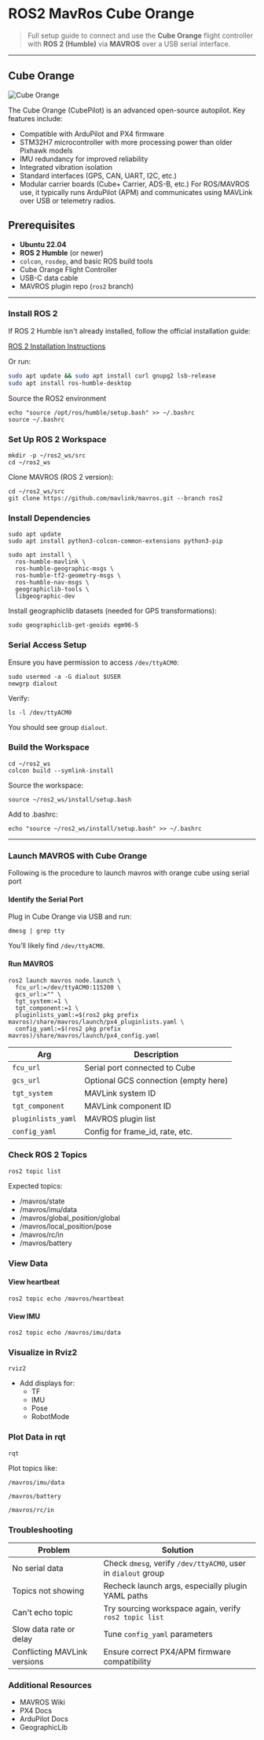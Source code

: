 # ROS2 MavRos Cube Orange

> Full setup guide to connect and use the **Cube Orange** flight controller with **ROS 2 (Humble)** via **MAVROS** over a USB serial interface.

---
## Cube Orange
![Cube Orange](https://github.com/syedmohiuddinzia/ros2_orangeCube/blob/main/pic/cube_orange.jpg)

The Cube Orange (CubePilot) is an advanced open-source autopilot. Key features include:
- Compatible with ArduPilot and PX4 firmware
- STM32H7 microcontroller with more processing power than older Pixhawk models
- IMU redundancy for improved reliability
- Integrated vibration isolation
- Standard interfaces (GPS, CAN, UART, I2C, etc.)
- Modular carrier boards (Cube+ Carrier, ADS-B, etc.)
For ROS/MAVROS use, it typically runs ArduPilot (APM) and communicates using MAVLink over USB or telemetry radios.

## Prerequisites

- **Ubuntu 22.04**
- **ROS 2 Humble** (or newer)
- `colcon`, `rosdep`, and basic ROS build tools
- Cube Orange Flight Controller
- USB-C data cable
- MAVROS plugin repo (`ros2` branch)

---
### Install ROS 2

If ROS 2 Humble isn't already installed, follow the official installation guide:

[ROS 2 Installation Instructions](https://docs.ros.org/en/humble/Installation/Ubuntu-Install-Debians.html)

Or run:

```bash
sudo apt update && sudo apt install curl gnupg2 lsb-release
sudo apt install ros-humble-desktop
```
Source the ROS2 environment
```
echo "source /opt/ros/humble/setup.bash" >> ~/.bashrc
source ~/.bashrc
```

### Set Up ROS 2 Workspace
```
mkdir -p ~/ros2_ws/src
cd ~/ros2_ws
```
Clone MAVROS (ROS 2 version):
```
cd ~/ros2_ws/src
git clone https://github.com/mavlink/mavros.git --branch ros2
```

### Install Dependencies
```
sudo apt update
sudo apt install python3-colcon-common-extensions python3-pip
```
```
sudo apt install \
  ros-humble-mavlink \
  ros-humble-geographic-msgs \
  ros-humble-tf2-geometry-msgs \
  ros-humble-nav-msgs \
  geographiclib-tools \
  libgeographic-dev
```
Install geographiclib datasets (needed for GPS transformations):
```
sudo geographiclib-get-geoids egm96-5
```

### Serial Access Setup
Ensure you have permission to access `/dev/ttyACM0`:
```
sudo usermod -a -G dialout $USER
newgrp dialout
```
Verify:
```
ls -l /dev/ttyACM0
```
You should see group `dialout`.

### Build the Workspace
```
cd ~/ros2_ws
colcon build --symlink-install
```
Source the workspace:
```
source ~/ros2_ws/install/setup.bash
```
Add to .bashrc:
```
echo "source ~/ros2_ws/install/setup.bash" >> ~/.bashrc
```

---
### Launch MAVROS with Cube Orange
Following is the procedure to launch mavros with orange cube using serial port

#### Identify the Serial Port
Plug in Cube Orange via USB and run:
```
dmesg | grep tty
```
You’ll likely find `/dev/ttyACM0`.

#### Run MAVROS
```
ros2 launch mavros node.launch \
  fcu_url:=/dev/ttyACM0:115200 \
  gcs_url:="" \
  tgt_system:=1 \
  tgt_component:=1 \
  pluginlists_yaml:=$(ros2 pkg prefix mavros)/share/mavros/launch/px4_pluginlists.yaml \
  config_yaml:=$(ros2 pkg prefix mavros)/share/mavros/launch/px4_config.yaml
```
| Arg                | Description                          |
| ------------------ | ------------------------------------ |
| `fcu_url`          | Serial port connected to Cube        |
| `gcs_url`          | Optional GCS connection (empty here) |
| `tgt_system`       | MAVLink system ID                    |
| `tgt_component`    | MAVLink component ID                 |
| `pluginlists_yaml` | MAVROS plugin list                   |
| `config_yaml`      | Config for frame\_id, rate, etc.     |

### Check ROS 2 Topics
```
ros2 topic list
```
Expected topics:
- /mavros/state
- /mavros/imu/data
- /mavros/global_position/global
- /mavros/local_position/pose
- /mavros/rc/in
- /mavros/battery

### View Data
#### View heartbeat
```
ros2 topic echo /mavros/heartbeat
```
#### View IMU
```
ros2 topic echo /mavros/imu/data
```
### Visualize in Rviz2
```
rviz2
```
- Add displays for:
  - TF
  - IMU
  - Pose
  - RobotMode

### Plot Data in rqt
```
rqt
```
Plot topics like:
```
/mavros/imu/data
```
```
/mavros/battery
```
```
/mavros/rc/in
```

### Troubleshooting
| Problem                      | Solution                                                      |
| ---------------------------- | ------------------------------------------------------------- |
| No serial data               | Check `dmesg`, verify `/dev/ttyACM0`, user in `dialout` group |
| Topics not showing           | Recheck launch args, especially plugin YAML paths             |
| Can't echo topic             | Try sourcing workspace again, verify `ros2 topic list`        |
| Slow data rate or delay      | Tune `config_yaml` parameters                                 |
| Conflicting MAVLink versions | Ensure correct PX4/APM firmware compatibility                 |

### Additional Resources
- MAVROS Wiki
- PX4 Docs
- ArduPilot Docs
- GeographicLib
